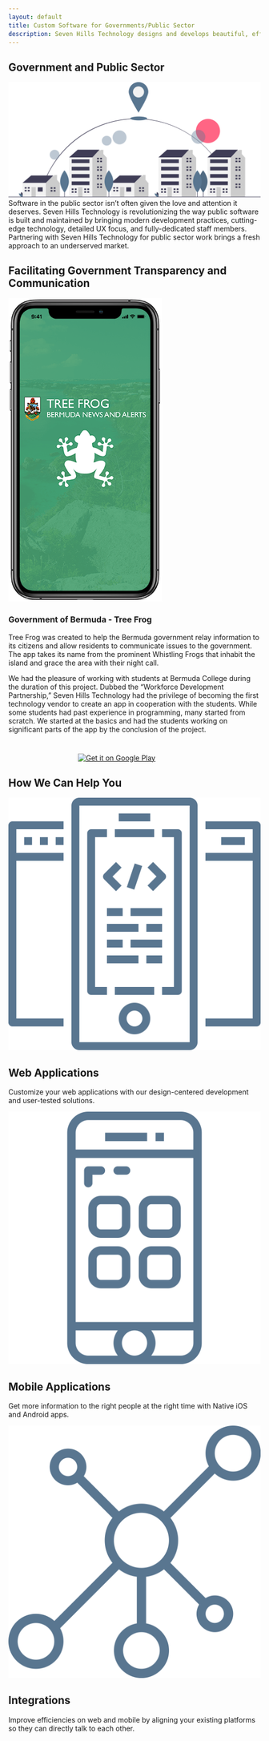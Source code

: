 ```yaml
---
layout: default
title: Custom Software for Governments/Public Sector
description: Seven Hills Technology designs and develops beautiful, efficient, and modern software for governments and public entities.
---
```


<section class="sh-intro">
    <div class="sh-tagline">
        <h1 class="sh-header-lines"><span>Government and Public Sector</span></h1>
        <div id="publicSectorFeature" >
            <img src="/images/government.svg" alt="government and public sector"/>
        </div>
    </div>
    <div class="sh-description">
        Software in the public sector isn’t often given the love and attention it deserves. Seven Hills Technology is revolutionizing the way public software is built and maintained by bringing modern development practices, cutting-edge technology, detailed UX focus, and fully-dedicated staff members. Partnering with Seven Hills Technology for public sector work brings a fresh approach to an underserved market.
    </div>
</section>

<div class="sh-band-flair dark-top"></div>
<section class="sh-dark-band">
    <h1 class="sh-dark-band-header">Facilitating Government Transparency and Communication</h1>
    <div id="govtWrapper">
        <div id="treeFrogImageWrapper">
            <img src="/images/tree-frog-device-frame.png" alt="Image of Bermuda Tree Frog App" />
        </div>
        <div id="treeFrogTextWrapper">
            <h3>Government of Bermuda - Tree Frog</h3>
            <p>
                Tree Frog was created to help the Bermuda government relay information to its citizens and allow residents to communicate issues to the government. The app takes its name from the prominent Whistling Frogs that inhabit the island and grace the area with their night call.
            </p>
            <p>
                We had the pleasure of working with students at Bermuda College during the duration of this project. Dubbed the “Workforce Development Partnership,” Seven Hills Technology had the privilege of becoming the first technology vendor to create an app in cooperation with the students. While some students had past experience in programming, many started from scratch. We started at the basics and had the students working on significant parts of the app by the conclusion of the project.
            </p>
            <div id="playStoreButtons">
                <a href="https://itunes.apple.com/us/app/bermuda-tree-frog/id1457602409?mt=8" style="display:inline-block;overflow:hidden;background:url(https://linkmaker.itunes.apple.com/en-us/badge-lrg.svg?releaseDate=2019-03-27&kind=iossoftware&bubble=ios_apps) no-repeat;width:135px;height:40px;"></a> 
                <a href='https://play.google.com/store/apps/details?id=gov.bermuda.treeFrog&hl=en_US&pcampaignid=MKT-Other-global-all-co-prtnr-py-PartBadge-Mar2515-1'><img alt='Get it on Google Play' src='https://play.google.com/intl/en_us/badges/images/generic/en_badge_web_generic.png' style="height: 60px;"/></a>
            </div>
        </div>
    </div>
</section>
<div class="sh-band-flair dark-bottom"></div>

<section class="sh-white-band">
    <h1 class="sh-white-band-header">How We Can Help You</h1>
    <div class="sh-services" id="govtServices">
        <div class="sh-service govt-service">
            <img src="/images/cloud-blue.svg" alt="Web Apps" />
            <h2>Web Applications</h2>
            <p>Customize your web applications with our design-centered development and user-tested solutions.</p>
        </div>
        <div class="sh-service govt-service">
            <img src="/images/mobile-blue.svg" alt="Mobile Apps" />
            <h2>Mobile Applications</h2>
            <p>Get more information to the right people at the right time with Native iOS and Android apps.</p>
        </div>
        <div class="sh-service govt-service">
            <img src="/images/integration-blue.svg" alt="Integrations" />
            <h2>Integrations</h2>
            <p>Improve efficiencies on web and mobile by aligning your existing platforms so they can directly talk to each other.</p>
        </div>
    </div>
</section>